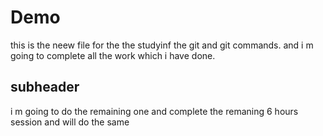 # Demo
 this is the neew file for the the studyinf the git and git commands.
 and i m going to complete all the work which i have done.

## subheader

i m going to do the remaining one and complete the remaning 6 hours session and will
do the same